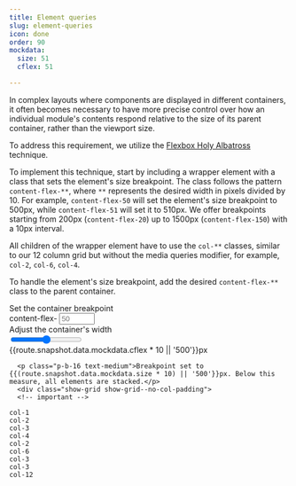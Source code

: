 ```yaml
---
title: Element queries
slug: element-queries
icon: done
order: 90
mockdata:
  size: 51
  cflex: 51

---
```

<!-- markdownlint-disable MD025 -->
<!-- markdownlint-disable MD033 -->
<!-- markdownlint-disable MD051 -->

In complex layouts where components are displayed in different containers, it often becomes
necessary to have more precise control over how an individual module's contents respond relative to
the size of its parent container, rather than the viewport size.

To address this requirement, we utilize the
[Flexbox Holy Albatross](https://heydonworks.com/article/the-flexbox-holy-albatross-reincarnated)
technique.

To implement this technique, start by including a wrapper element with a class that sets the
element's size breakpoint. The class follows the pattern `content-flex-**`, where `**` represents
the desired width in pixels divided by 10. For example, `content-flex-50` will set the element's
size breakpoint to 500px, while `content-flex-51` will set it to 510px. We offer breakpoints
starting from 200px (`content-flex-20`) up to 1500px (`content-flex-150`) with a 10px interval.

All children of the wrapper element have to use the `col-**` classes, similar to our 12 column grid
but without the media queries modifier, for example, `col-2`, `col-6`, `col-4`.

To handle the element's size breakpoint, add the desired `content-flex-**` class to the parent
container.

<codex-tutorial-example class="c8y-codex-override">
  <div class="inner-scroll">
    <div class="container-fluid p-24">
      <div class="row d-flex">
        <div class="col-sm-6">
          <div class="form-group">
            <label>Set the container breakpoint</label>
            <div class="input-group">
              <span class="input-group-addon text-nowrap">content-flex-</span>
              <input type="number" placeholder="50" min="20" max="150" class="form-control" [(ngModel)]="route.snapshot.data.mockdata.size">  
            </div>
          </div>
        </div>
        <div class="col-sm-6">
          <div class="form-group">
            <label>Adjust the container's width</label>
            <div class="input-group">
              <div class="flex-grow">
                <input type="range" max="150" min="20" [(ngModel)]="route.snapshot.data.mockdata.cflex">
              </div>
              <label class="m-l-4 m-t-auto m-b-auto">{{route.snapshot.data.mockdata.cflex * 10 || '500'}}px</label>
            </div>
          </div>
        </div>
      </div>

      <p class="p-b-16 text-medium">Breakpoint set to {{(route.snapshot.data.mockdata.size * 10) || '500'}}px. Below this measure, all elements are stacked.</p>
      <div class="show-grid show-grid--no-col-padding">
      <!-- important -->
<!-- content-flex-** classes range from 20 to 150 -->
<div class="content-flex-{{route.snapshot.data.mockdata.size || 50}}"  [ngStyle]="{ 'max-width.rem': route.snapshot.data.mockdata.cflex || '50' }">
    <div class="m-b-8 col-1">
    <code>col-1</code>
    </div>
    <div class="m-b-8 col-2">
    <code>col-2</code>
    </div>
    <div class="m-b-8 col-3">
    <code>col-3</code>
    </div>
    <div class="m-b-8 col-4">
    <code>col-4</code>
    </div>
    <div class="m-b-8 col-2">
    <code>col-2</code>
    </div>
    <div class="m-b-8 col-6">
    <code>col-6</code>
    </div>
    <div class="m-b-8 col-3">
    <code>col-3</code>
    </div>
    <div class="m-b-8 col-3">
    <code>col-3</code>
    </div>
    <div class="m-b-8 col-12">
    <code>col-12</code>
    </div>
</div>
<!-- /important -->
    </div>
    </div>
  </div>
</codex-tutorial-example>
